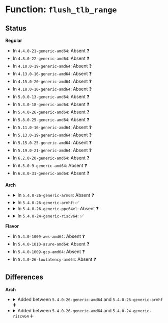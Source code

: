 # Function: <code>flush_tlb_range</code>

## Status
<b>Regular</b>
<ul>
<li>
In <code>4.4.0-21-generic-amd64</code>: Absent ❓
</li>
<li>
In <code>4.8.0-22-generic-amd64</code>: Absent ❓
</li>
<li>
In <code>4.10.0-19-generic-amd64</code>: Absent ❓
</li>
<li>
In <code>4.13.0-16-generic-amd64</code>: Absent ❓
</li>
<li>
In <code>4.15.0-20-generic-amd64</code>: Absent ❓
</li>
<li>
In <code>4.18.0-10-generic-amd64</code>: Absent ❓
</li>
<li>
In <code>5.0.0-13-generic-amd64</code>: Absent ❓
</li>
<li>
In <code>5.3.0-18-generic-amd64</code>: Absent ❓
</li>
<li>
In <code>5.4.0-26-generic-amd64</code>: Absent ❓
</li>
<li>
In <code>5.8.0-25-generic-amd64</code>: Absent ❓
</li>
<li>
In <code>5.11.0-16-generic-amd64</code>: Absent ❓
</li>
<li>
In <code>5.13.0-19-generic-amd64</code>: Absent ❓
</li>
<li>
In <code>5.15.0-25-generic-amd64</code>: Absent ❓
</li>
<li>
In <code>5.19.0-21-generic-amd64</code>: Absent ❓
</li>
<li>
In <code>6.2.0-20-generic-amd64</code>: Absent ❓
</li>
<li>
In <code>6.5.0-9-generic-amd64</code>: Absent ❓
</li>
<li>
In <code>6.8.0-31-generic-amd64</code>: Absent ❓
</li>
</ul>
<b>Arch</b>
<ul>
<li>
<details>
<summary>In <code>5.4.0-26-generic-arm64</code>: Absent ❓</summary>

```json
{
  "name": "flush_tlb_range",
  "collision_type": "Static Duplication",
  "inline_type": "Full",
  "funcs": [
    {
      "addr": 18446603336490358724,
      "name": "flush_tlb_range",
      "external": false,
      "loc": "arch/arm64/include/asm/tlbflush.h:214",
      "file": "arch/arm64/mm/hugetlbpage.c",
      "inline": "declared, inlined",
      "caller_inline": [
        "arch/arm64/mm/hugetlbpage.c:huge_ptep_clear_flush",
        "arch/arm64/mm/hugetlbpage.c:set_huge_pte_at",
        "arch/arm64/mm/hugetlbpage.c:get_clear_flush"
      ],
      "caller_func": []
    },
    {
      "addr": 18446603336492799468,
      "name": "flush_tlb_range",
      "external": false,
      "loc": "arch/arm64/include/asm/tlbflush.h:214",
      "file": "mm/mprotect.c",
      "inline": "declared, inlined",
      "caller_inline": [
        "mm/mprotect.c:change_protection_range"
      ],
      "caller_func": []
    },
    {
      "addr": 18446603336492802836,
      "name": "flush_tlb_range",
      "external": false,
      "loc": "arch/arm64/include/asm/tlbflush.h:214",
      "file": "mm/mremap.c",
      "inline": "declared, inlined",
      "caller_inline": [
        "mm/mremap.c:move_page_tables"
      ],
      "caller_func": []
    },
    {
      "addr": 18446603336492811388,
      "name": "flush_tlb_range",
      "external": false,
      "loc": "arch/arm64/include/asm/tlbflush.h:214",
      "file": "mm/pgtable-generic.c",
      "inline": "declared, inlined",
      "caller_inline": [
        "mm/pgtable-generic.c:pmdp_invalidate",
        "mm/pgtable-generic.c:pmdp_huge_clear_flush",
        "mm/pgtable-generic.c:pmdp_clear_flush_young"
      ],
      "caller_func": []
    },
    {
      "addr": 18446603336492818388,
      "name": "flush_tlb_range",
      "external": false,
      "loc": "arch/arm64/include/asm/tlbflush.h:214",
      "file": "mm/rmap.c",
      "inline": "declared, inlined",
      "caller_inline": [
        "mm/rmap.c:try_to_unmap_one"
      ],
      "caller_func": []
    },
    {
      "addr": 18446603336492997108,
      "name": "flush_tlb_range",
      "external": false,
      "loc": "arch/arm64/include/asm/tlbflush.h:214",
      "file": "mm/hugetlb.c",
      "inline": "declared, inlined",
      "caller_inline": [
        "mm/hugetlb.c:hugetlb_change_protection",
        "mm/hugetlb.c:hugetlb_change_protection"
      ],
      "caller_func": []
    },
    {
      "addr": 18446603336493137888,
      "name": "flush_tlb_range",
      "external": false,
      "loc": "arch/arm64/include/asm/tlbflush.h:214",
      "file": "mm/huge_memory.c",
      "inline": "declared, inlined",
      "caller_inline": [
        "mm/huge_memory.c:move_huge_pmd",
        "mm/huge_memory.c:do_huge_pmd_numa_page"
      ],
      "caller_func": []
    }
  ],
  "symbols": []
}
```
</details>
</li>
<li>
<details>
<summary>In <code>5.4.0-26-generic-armhf</code>: ✅</summary>

```c
void flush_tlb_range(struct vm_area_struct * vma, long unsigned int start, long unsigned int end)
```

```json
{
  "name": "flush_tlb_range",
  "collision_type": "Unique Global",
  "inline_type": "No",
  "funcs": [
    {
      "addr": 3224453828,
      "name": "flush_tlb_range",
      "external": true,
      "loc": "arch/arm/kernel/smp_tlb.c:220",
      "file": "arch/arm/kernel/smp_tlb.c",
      "inline": "seen, unknown",
      "caller_inline": [],
      "caller_func": [
        "mm/memory.c:unmap_page_range",
        "mm/memory.c:tlb_flush",
        "mm/mmu_gather.c:tlb_finish_mmu",
        "mm/mprotect.c:change_protection_range",
        "mm/mremap.c:move_page_tables",
        "mm/madvise.c:tlb_flush_mmu_tlbonly"
      ]
    }
  ],
  "symbols": [
    {
      "addr": 3224453828,
      "name": "flush_tlb_range",
      "section": ".text",
      "bind": "STB_GLOBAL",
      "size": 208
    }
  ]
}
```
</details>
</li>
<li>
<details>
<summary>In <code>5.4.0-26-generic-ppc64el</code>: Absent ❓</summary>

```json
{
  "name": "flush_tlb_range",
  "collision_type": "Static Duplication",
  "inline_type": "Full",
  "funcs": [
    {
      "addr": 13835058055286172608,
      "name": "flush_tlb_range",
      "external": false,
      "loc": "arch/powerpc/include/asm/book3s/64/tlbflush.h:68",
      "file": "mm/mprotect.c",
      "inline": "declared, inlined",
      "caller_inline": [
        "mm/mprotect.c:change_protection_range"
      ],
      "caller_func": []
    },
    {
      "addr": 13835058055286176112,
      "name": "flush_tlb_range",
      "external": false,
      "loc": "arch/powerpc/include/asm/book3s/64/tlbflush.h:68",
      "file": "mm/mremap.c",
      "inline": "declared, inlined",
      "caller_inline": [],
      "caller_func": []
    },
    {
      "addr": 13835058055286201124,
      "name": "flush_tlb_range",
      "external": false,
      "loc": "arch/powerpc/include/asm/book3s/64/tlbflush.h:68",
      "file": "mm/rmap.c",
      "inline": "declared, inlined",
      "caller_inline": [
        "mm/rmap.c:try_to_unmap_one"
      ],
      "caller_func": []
    },
    {
      "addr": 13835058055286574212,
      "name": "flush_tlb_range",
      "external": false,
      "loc": "arch/powerpc/include/asm/book3s/64/tlbflush.h:68",
      "file": "mm/migrate.c",
      "inline": "declared, inlined",
      "caller_inline": [
        "mm/migrate.c:migrate_vma_collect_pmd"
      ],
      "caller_func": []
    },
    {
      "addr": 13835058055286622136,
      "name": "flush_tlb_range",
      "external": false,
      "loc": "arch/powerpc/include/asm/book3s/64/tlbflush.h:68",
      "file": "mm/huge_memory.c",
      "inline": "declared, inlined",
      "caller_inline": [
        "mm/huge_memory.c:move_huge_pmd",
        "mm/huge_memory.c:do_huge_pmd_numa_page"
      ],
      "caller_func": []
    }
  ],
  "symbols": []
}
```
</details>
</li>
<li>
<details>
<summary>In <code>5.4.0-24-generic-riscv64</code>: ✅</summary>

```c
void flush_tlb_range(struct vm_area_struct * vma, long unsigned int start, long unsigned int end)
```

```json
{
  "name": "flush_tlb_range",
  "collision_type": "Unique Global",
  "inline_type": "No",
  "funcs": [
    {
      "addr": 18446743936271361410,
      "name": "flush_tlb_range",
      "external": true,
      "loc": "arch/riscv/mm/tlbflush.c:52",
      "file": "arch/riscv/mm/tlbflush.c",
      "inline": "seen, unknown",
      "caller_inline": [],
      "caller_func": [
        "mm/mprotect.c:change_protection_range",
        "mm/mremap.c:move_page_tables",
        "mm/rmap.c:try_to_unmap_one",
        "mm/hugetlb.c:hugetlb_change_protection",
        "mm/hugetlb.c:hugetlb_change_protection"
      ]
    }
  ],
  "symbols": [
    {
      "addr": 18446743936271361410,
      "name": "flush_tlb_range",
      "section": ".text",
      "bind": "STB_GLOBAL",
      "size": 70
    }
  ]
}
```
</details>
</li>
</ul>
<b>Flavor</b>
<ul>
<li>
In <code>5.4.0-1009-aws-amd64</code>: Absent ❓
</li>
<li>
In <code>5.4.0-1010-azure-amd64</code>: Absent ❓
</li>
<li>
In <code>5.4.0-1009-gcp-amd64</code>: Absent ❓
</li>
<li>
In <code>5.4.0-26-lowlatency-amd64</code>: Absent ❓
</li>
</ul>

## Differences
<b>Arch</b>
<ul>
<li>
<details>
<summary>Added between <code>5.4.0-26-generic-amd64</code> and <code>5.4.0-26-generic-armhf</code> ➕</summary>

```c
void flush_tlb_range(struct vm_area_struct * vma, long unsigned int start, long unsigned int end)
```
</details>
</li>
<li>
<details>
<summary>Added between <code>5.4.0-26-generic-amd64</code> and <code>5.4.0-24-generic-riscv64</code> ➕</summary>

```c
void flush_tlb_range(struct vm_area_struct * vma, long unsigned int start, long unsigned int end)
```
</details>
</li>
</ul>

